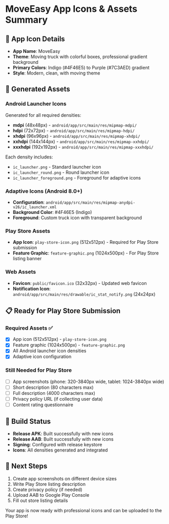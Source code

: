 # MoveEasy App Icons & Assets Summary

## 📱 App Icon Details
- **App Name**: MoveEasy
- **Theme**: Moving truck with colorful boxes, professional gradient background
- **Primary Colors**: Indigo (#4F46E5) to Purple (#7C3AED) gradient
- **Style**: Modern, clean, with moving theme

## 🎨 Generated Assets

### Android Launcher Icons
Generated for all required densities:
- **mdpi** (48x48px) - `android/app/src/main/res/mipmap-mdpi/`
- **hdpi** (72x72px) - `android/app/src/main/res/mipmap-hdpi/`
- **xhdpi** (96x96px) - `android/app/src/main/res/mipmap-xhdpi/`
- **xxhdpi** (144x144px) - `android/app/src/main/res/mipmap-xxhdpi/`
- **xxxhdpi** (192x192px) - `android/app/src/main/res/mipmap-xxxhdpi/`

Each density includes:
- `ic_launcher.png` - Standard launcher icon
- `ic_launcher_round.png` - Round launcher icon
- `ic_launcher_foreground.png` - Foreground for adaptive icons

### Adaptive Icons (Android 8.0+)
- **Configuration**: `android/app/src/main/res/mipmap-anydpi-v26/ic_launcher.xml`
- **Background Color**: #4F46E5 (Indigo)
- **Foreground**: Custom truck icon with transparent background

### Play Store Assets
- **App Icon**: `play-store-icon.png` (512x512px) - Required for Play Store submission
- **Feature Graphic**: `feature-graphic.png` (1024x500px) - For Play Store listing banner

### Web Assets
- **Favicon**: `public/favicon.ico` (32x32px) - Updated web favicon
- **Notification Icon**: `android/app/src/main/res/drawable/ic_stat_notify.png` (24x24px)

## 📋 Ready for Play Store Submission

### Required Assets ✅
- [x] App icon (512x512px) - `play-store-icon.png`
- [x] Feature graphic (1024x500px) - `feature-graphic.png`
- [x] All Android launcher icon densities
- [x] Adaptive icon configuration

### Still Needed for Play Store
- [ ] App screenshots (phone: 320-3840px wide, tablet: 1024-3840px wide)
- [ ] Short description (80 characters max)
- [ ] Full description (4000 characters max)
- [ ] Privacy policy URL (if collecting user data)
- [ ] Content rating questionnaire

## 🔧 Build Status
- **Release APK**: Built successfully with new icons
- **Release AAB**: Built successfully with new icons
- **Signing**: Configured with release keystore
- **Icons**: All densities generated and integrated

## 🎯 Next Steps
1. Create app screenshots on different device sizes
2. Write Play Store listing description
3. Create privacy policy (if needed)
4. Upload AAB to Google Play Console
5. Fill out store listing details

Your app is now ready with professional icons and can be uploaded to the Play Store!